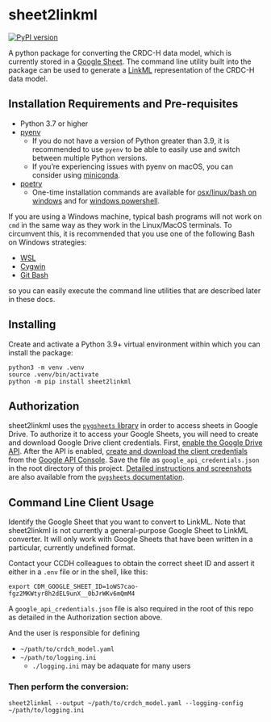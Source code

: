 # sheet2linkml

[![PyPI version](https://badge.fury.io/py/sheet2linkml.svg)](https://badge.fury.io/py/sheet2linkml)

A python package for converting the CRDC-H data model, which is currently stored in a 
[Google Sheet](https://docs.google.com/spreadsheets/d/1oWS7cao-fgz2MKWtyr8h2dEL9unX__0bJrWKv6mQmM4/). The command line utility built into the package can be used 
to generate a [LinkML](https://github.com/linkml/linkml) representation of the CRDC-H data model.

## Installation Requirements and Pre-requisites

- Python 3.7 or higher
- [pyenv](https://github.com/pyenv/pyenv)
    - If you do not have a version of Python greater than 3.9, it is recommended to use `pyenv` to be able to easily use and 
switch between multiple Python versions.
    - If you’re experiencing issues with pyenv on macOS, you can consider using [miniconda](https://docs.conda.io/en/latest/miniconda.html).
- [poetry](https://github.com/python-poetry/poetry)
    - One-time installation commands are available for [osx/linux/bash on windows](https://github.com/python-poetry/poetry#osx--linux--bashonwindows-install-instructions) and for [windows powershell](https://github.com/python-poetry/poetry#windows-powershell-install-instructions).

If you are using a Windows machine, typical bash programs will not work on `cmd` in the same way as they work in the Linux/MacOS terminals. To circumvent this, it is recommended that you use one of the following Bash on Windows strategies:
- [WSL](https://www.howtogeek.com/249966/how-to-install-and-use-the-linux-bash-shell-on-windows-10/)
- [Cygwin](https://cygwin.com/index.html)
- [Git Bash](https://gitforwindows.org/) 

so you can easily execute the command line utilities that are described later in these docs.



## Installing

Create and activate a Python 3.9+ virtual environment within which you can install the package:

```shell
python3 -m venv .venv
source .venv/bin/activate
python -m pip install sheet2linkml
```

## Authorization

sheet2linkml uses the [`pygsheets` library](https://github.com/nithinmurali/pygsheets) in order to access sheets in
Google Drive. To authorize it to access your Google Sheets, you will need to create and download Google Drive client credentials. First,
[enable the Google Drive API](https://developers.google.com/drive/api/v3/enable-drive-api). After the API is enabled, 
[create and download the client credentials](https://www.iperiusbackup.net/en/how-to-enable-google-drive-api-and-get-client-credentials/)
from the [Google API Console](https://console.developers.google.com/). Save the file as `google_api_credentials.json` in
the root directory of this project. [Detailed instructions and screenshots](https://pygsheets.readthedocs.io/en/stable/authorization.html)
are also available from the [`pygsheets` documentation](https://pygsheets.readthedocs.io/).

## Command Line Client Usage

Identify the Google Sheet that you want to convert to LinkML. Note that sheet2linkml is not currently a general-purpose Google Sheet to LinkML converter. It will only work with Google Sheets that have been written in a particular, currently undefined format.

Contact your CCDH colleagues to obtain the correct sheet ID and assert it either in a `.env` file or in the shell, like this:

```shell
export CDM_GOOGLE_SHEET_ID=1oWS7cao-fgz2MKWtyr8h2dEL9unX__0bJrWKv6mQmM4
```

A `google_api_credentials.json` file is also required in the root of this repo as detailed in the Authorization section above.

And the user is responsible for defining 
- `~/path/to/crdch_model.yaml`
- `~/path/to/logging.ini`
    - `./logging.ini` may be adaquate for many users

### Then perform the conversion:

```shell
sheet2linkml --output ~/path/to/crdch_model.yaml --logging-config ~/path/to/logging.ini
```
